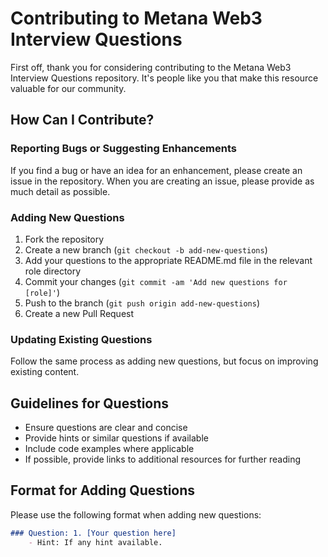 # Contributing to Metana Web3 Interview Questions

First off, thank you for considering contributing to the Metana Web3 Interview Questions repository. It's people like you that make this resource valuable for our community.

## How Can I Contribute?

### Reporting Bugs or Suggesting Enhancements

If you find a bug or have an idea for an enhancement, please create an issue in the repository. When you are creating an issue, please provide as much detail as possible.

### Adding New Questions

1. Fork the repository
2. Create a new branch (`git checkout -b add-new-questions`)
3. Add your questions to the appropriate README.md file in the relevant role directory
4. Commit your changes (`git commit -am 'Add new questions for [role]'`)
5. Push to the branch (`git push origin add-new-questions`)
6. Create a new Pull Request

### Updating Existing Questions

Follow the same process as adding new questions, but focus on improving existing content.

## Guidelines for Questions

- Ensure questions are clear and concise
- Provide hints or similar questions if available
- Include code examples where applicable
- If possible, provide links to additional resources for further reading

## Format for Adding Questions

Please use the following format when adding new questions:

```markdown
### Question: 1. [Your question here]
    - Hint: If any hint available.
